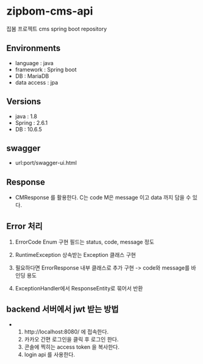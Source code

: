 # zipbom-cms-api
집봄 프로젝트 cms spring boot repository
## Environments
- language : java
- framework : Spring boot
- DB : MariaDB
- data access : jpa
## Versions
- java : 1.8
- Spring : 2.6.1
- DB : 10.6.5

## swagger
- url:port/swagger-ui.html

## Response
- CMResponse 를 활용한다. C는 code M은 message 이고 data 까지 담을 수 있다.


## Error 처리

1. ErrorCode Enum 구현
   필드는 status, code, message 정도

2. RuntimeException 상속받는 Exception 클래스 구현

3. 필요하다면 ErrorResponse 내부 클래스로 추가 구현 -> code와 message를 바인딩 용도

4. ExceptionHandler에서 ResponseEntity로 묶어서 반환

## backend 서버에서 jwt 받는 방법
- 1. http://localhost:8080/ 에 접속한다.
    2. 카카오 간편 로그인을 클릭 후 로그인 한다.
    3. 콘솔에 찍히는 access token 을 복사한다.
    4. login api 를 사용한다.